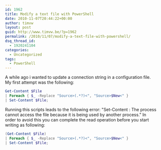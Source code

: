 ```yaml
---
id: 1962
title: Modify a text file with PowerShell
date: 2010-11-07T20:44:22+00:00
author: timvw
layout: post
guid: http://www.timvw.be/?p=1962
permalink: /2010/11/07/modify-a-text-file-with-powershell/
dsq_thread_id:
  - 1920241104
categories:
  - Uncategorized
tags:
  - PowerShell
---
```

A while ago i wanted to update a connection string in a configuration file. My first attempt was the following:

```powershell
Get-Content $File
| Foreach { $_ -Replace "Source>(.*?)<", "Source>$New<" }
| Set-Content $File;
```

Running this scripts leads to the following error: "Set-Content : The process cannot access the file because it is being used by another process." In order to avoid this you can complete the read operation before you start writing as following:

```powershell
(Get-Content $File)
| Foreach { $_ -Replace "Source>(.*?)<", "Source>$New<" }
| Set-Content $File;
```
